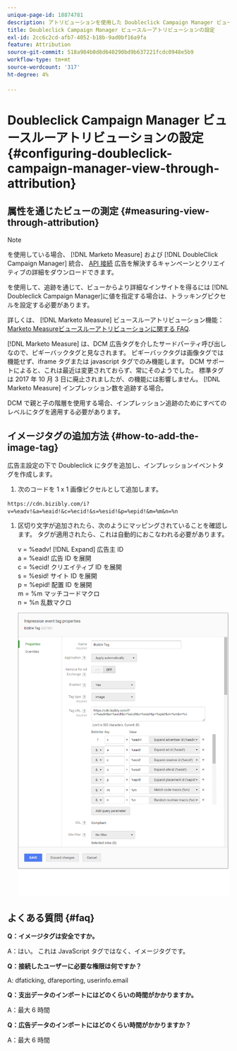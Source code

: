 ```yaml
---
unique-page-id: 18874781
description: アトリビューションを使用した Doubleclick Campaign Manager ビューの設定 — [!DNL Marketo Measure]
title: Doubleclick Campaign Manager ビュースルーアトリビューションの設定
exl-id: 2cc6c2cd-afb7-4052-b18b-9ad0bf16a9fa
feature: Attribution
source-git-commit: 518a984b0d8d640290bd9b637221fcdc0948e5b9
workflow-type: tm+mt
source-wordcount: '317'
ht-degree: 4%

---
```


# Doubleclick Campaign Manager ビュースルーアトリビューションの設定 {#configuring-doubleclick-campaign-manager-view-through-attribution}

## 属性を通じたビューの測定 {#measuring-view-through-attribution}

>[!NOTE]
>
>を使用している場合、 [!DNL Marketo Measure] および [!DNL DoubleClick Campaign Manager] 統合、 [API 接続](/help/api-connections/utilizing-marketo-measures-api-connections/integrated-ad-platforms.md#how-to-connect-ad-platforms) 広告を解決するキャンペーンとクリエイティブの詳細をダウンロードできます。

を使用して、追跡を通じて、ビューからより詳細なインサイトを得るには [!DNL Doubleclick Campaign Manager]に値を指定する場合は、トラッキングピクセルを設定する必要があります。

詳しくは、 [!DNL Marketo Measure] ビュースルーアトリビューション機能： [Marketo Measureビュースルーアトリビューションに関する FAQ](/help/advanced-marketo-measure-features/view-through-attribution/marketo-measure-view-through-attribution-faq.md).

[!DNL Marketo Measure] は、DCM 広告タグを介したサードパーティ呼び出しなので、ピギーバックタグと見なされます。 ピギーバックタグは画像タグでは機能せず、iframe タグまたは javascript タグでのみ機能します。 DCM サポートによると、これは最近は変更されておらず、常にそのようでした。 標準タグは 2017 年 10 月 3 日に廃止されましたが、の機能には影響しません。 [!DNL Marketo Measure] インプレッション数を追跡する場合。

DCM で親と子の階層を使用する場合、インプレッション追跡のためにすべてのレベルにタグを適用する必要があります。

## イメージタグの追加方法 {#how-to-add-the-image-tag}

広告主設定の下で Doubleclick にタグを追加し、インプレッションイベントタグを作成します。

1. 次のコードを 1 x 1 画像ピクセルとして追加します。

`https://cdn.bizibly.com/i?v=%eadv!&a=%eaid!&c=%ecid!&s=%esid!&p=%epid!&m=%m&n=%n`

1. 区切り文字が追加されたら、次のようにマッピングされていることを確認します。 タグが適用されたら、これは自動的におこなわれる必要があります。

   v = %eadv! [!DNL Expand] 広告主 ID\
   a = %eaid! 広告 ID を展開\
   c = %ecid! クリエイティブ ID を展開\
   s = %esid! サイト ID を展開\
   p = %epid! 配置 ID を展開\
   m = %m マッチコードマクロ\
   n = %n 乱数マクロ

   ![](assets/1.png)

## よくある質問 {#faq}

**Q：イメージタグは安全ですか。**

A：はい。 これは JavaScript タグではなく、イメージタグです。

**Q：接続したユーザーに必要な権限は何ですか？**

A: dfaticking, dfareporting, userinfo.email

**Q：支出データのインポートにはどのくらいの時間がかかりますか。**

A：最大 6 時間

**Q：広告データのインポートにはどのくらい時間がかかりますか？**

A：最大 6 時間
